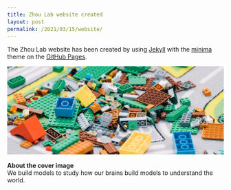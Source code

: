 ```yaml
---
title: Zhou Lab website created
layout: post
permalink: /2021/03/15/website/
---
```


The Zhou Lab website has been created by using [Jekyll](https://jekyllrb.com/) with the [minima](https://github.com/jekyll/minima) theme on the [GitHub Pages](https://pages.github.com/).
 
 <p align="center">
 <img width="800" src="/assets/lego_blocks_strip.jpg">
 </p>

<b>About the cover image</b><br>
We build models to study how our brains build models to understand the world.
